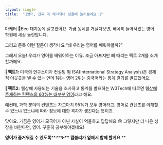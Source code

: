```yaml
---
layout: single
title:  "💌영어, 진짜 꼭 해야되나 싶을때 눌러보세요 🤨"
---
```

마케터 🐝Bee 대치동에 살고있어요. 가끔 동네를 거닐다보면, 빼곡히 들어서있는 영어 학원에 새삼 놀란답니다.

그리고 문득 이런 질문이 생각나요 “왜 우리는 영어를 배워야할까?” 

그래서 오늘! 우리가 영어를 배워야하는 이유. 
조금 아프지만 뼈 때리는 팩트 2개를 소개할까해요. 


**🦴팩트1:** 미국의 연구소이자 컨설팅 펌 ISA(International Strategy Analysis)은 경제적 아웃풋을 낼 수 있는 언어 1위는 영어 2위는 중국어라는 [통계 결과](https://www.isa-world.com/news/?tx_ttnews[backPid]=1&tx_ttnews[tt_news]=347&cHash=2a5c1510d168cc9f44c2a2d59ddd649e)를 발표했어요. 

**🦴팩트2:** 웹상에 사용되는 기술을 조사하고 통계를 발표하는 W3Tech에 따르면 웹[상에](https://w3techs.com/technologies/history_overview/content_language)[ 존재하는 컨텐츠의 ](https://w3techs.com/technologies/history_overview/content_language)[60%](https://w3techs.com/technologies/history_overview/content_language)[는 대부분 영어](https://w3techs.com/technologies/history_overview/content_language)라고 해요. 

예컨데, 과학 분야의 컨텐츠는 자그마치 95%가 모두 영어라고. 영어로 컨텐츠를 이해할 수 있느냐 없느냐에 따라 정보에 대한 격차가 생긴다는 뜻이죠.



맞아요. 가끔은 영어가 모국어가 아닌 사실이 억울하고 답답해요 😢
그렇지만 더 나은 성장을 바란다면, 영어. 꾸준히 공부해야겠네요!

**영어가 즐거워질 수 있도록****!****✨** **캠블리가** **옆에서 함께 할게요****.**
